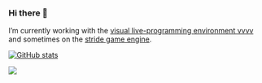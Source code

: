 ### Hi there 👋
I’m currently working with the [visual live-programming environment vvvv](https://visualprogramming.net/) and sometimes on the [stride game engine](https://www.stride3d.net).

[![GitHub stats](https://github-readme-stats.vercel.app/api?username=tebjan&show_icons=true&theme=dark)](https://github.com/anuraghazra/github-readme-stats)

![](https://komarev.com/ghpvc/?username=tebjan&color=gray)

<!--
**tebjan/tebjan** is a ✨ _special_ ✨ repository because its `README.md` (this file) appears on your GitHub profile.

Here are some ideas to get you started:

- 🔭 I’m currently working on ...
- 🌱 I’m currently learning ...
- 👯 I’m looking to collaborate on ...
- 🤔 I’m looking for help with ...
- 💬 Ask me about ...
- 📫 How to reach me: ...
- 😄 Pronouns: ...
- ⚡ Fun fact: ...
-->
